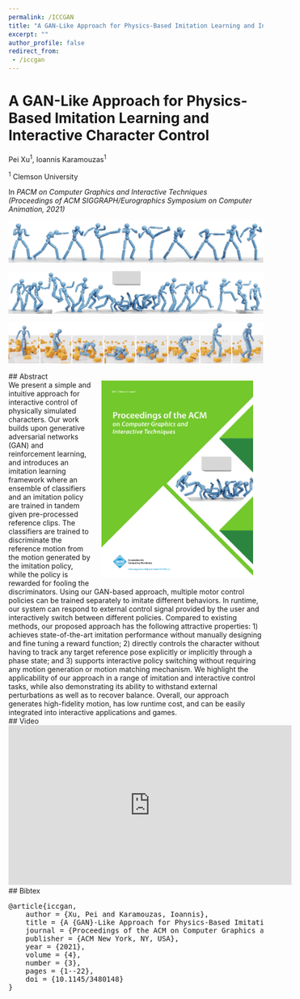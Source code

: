 ```yaml
---
permalink: /ICCGAN
title: "A GAN-Like Approach for Physics-Based Imitation Learning and Interactive Character Control"
excerpt: ""
author_profile: false
redirect_from: 
 - /iccgan
--- 
```



# A GAN-Like Approach for Physics-Based Imitation Learning and Interactive Character Control

<p class="author">
Pei Xu<sup>1</sup>, Ioannis Karamouzas<sup>1</sup>
</p>

<p class="affiliation">
<sup>1</sup> Clemson University
</p>

In _PACM on Computer Graphics and Interactive Techniques_<br />_(Proceedings of ACM SIGGRAPH/Eurographics Symposium on Computer Animation, 2021)_

<div class="m10"></div>
<div class="teaser">
<p><img src="projects/ICCGAN/teaser_fight.png" /></p>
<p><img src="projects/ICCGAN/teaser_jump.png" /></p>
<p><img src="projects/ICCGAN/teaser_recover.png" /></p>
</div>

<div class="m10"></div>
## Abstract
<div class="abstract">
<img src="projects/ICCGAN/cover.png" style="width:300px;float:right;max-width:100%;padding:0 20px 20px 20px" />
We present a simple and intuitive approach for interactive control of physically simulated characters. Our work builds upon generative adversarial networks (GAN) and reinforcement learning, and introduces an imitation learning framework where an ensemble of classifiers and an imitation policy are trained in tandem given pre-processed reference clips. The classifiers are trained to discriminate the reference motion from the motion generated by the imitation policy, while the policy is rewarded for fooling the discriminators. Using our GAN-based approach, multiple motor control policies can be trained separately to imitate different behaviors. In runtime, our system can respond to external control signal provided by the user and interactively switch between different policies. Compared to existing methods, our proposed approach has the following attractive properties: 1) achieves state-of-the-art imitation performance without manually designing and fine tuning a reward function; 2) directly controls the character without having to track any target reference pose explicitly or implicitly through a phase state; and 3) supports interactive policy switching without requiring any motion generation or motion matching mechanism. We highlight the applicability of our approach in a range of imitation and interactive control tasks, while also demonstrating its ability to withstand external perturbations as well as to recover balance. Overall, our approach generates high-fidelity motion, has low runtime cost, and can be easily integrated into interactive applications and games.
</div>


<div class="m10"></div>
<a class="paper-link" href="https://arxiv.org/abs/2105.10066" title="Paper"></a>
<a class="code-link" href="https://github.com/xupei0610/CompositeMotion" title="Code"></a>

<div class="m10"></div>
## Video
<div style="max-width:560px">
<iframe width="560" height="315" src="https://www.youtube.com/embed/VHMyvDD3B_o" frameborder="0" allow="accelerometer; autoplay; clipboard-write; encrypted-media; gyroscope; picture-in-picture; web-share" allowfullscreen></iframe>
</div>

<div class="m10"></div>
## Bibtex
<pre class="bibtex">
@article{iccgan,
    author = {Xu, Pei and Karamouzas, Ioannis},
    title = {A {GAN}-Like Approach for Physics-Based Imitation Learning and Interactive Character Control},
    journal = {Proceedings of the ACM on Computer Graphics and Interactive Techniques},
    publisher = {ACM New York, NY, USA},
    year = {2021},
    volume = {4},
    number = {3},
    pages = {1--22},
    doi = {10.1145/3480148}
}
</pre>

